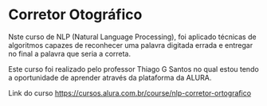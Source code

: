 # Corretor Otográfico

Nste curso de NLP (Natural Language Processing), foi aplicado técnicas de algoritmos capazes de reconhecer uma palavra digitada errada e entregar no final a palavra que seria a correta.

Este curso foi realizado pelo professor Thiago G Santos no qual estou tendo a oportunidade de aprender através da plataforma da ALURA.

Link do curso https://cursos.alura.com.br/course/nlp-corretor-ortografico
